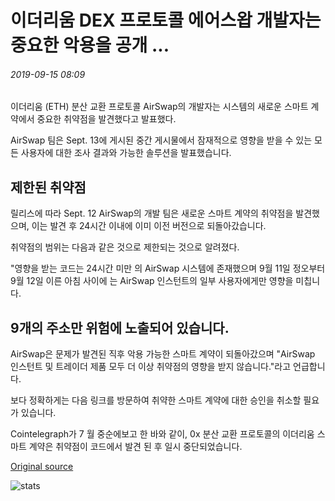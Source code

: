 # 이더리움 DEX 프로토콜 에어스왑 개발자는 중요한 악용을 공개 ...

###### 2019-09-15 08:09

이더리움 (ETH) 분산 교환 프로토콜 AirSwap의 개발자는 시스템의 새로운 스마트 계약에서 중요한 취약점을 발견했다고 발표했다.

AirSwap 팀은 Sept. 13에 게시된 중간 게시물에서 잠재적으로 영향을 받을 수 있는 모든 사용자에 대한 조사 결과와 가능한 솔루션을 발표했습니다.

## 제한된 취약점

릴리스에 따라 Sept. 12 AirSwap의 개발 팀은 새로운 스마트 계약의 취약점을 발견했으며, 이는 발견 후 24시간 이내에 이미 이전 버전으로 되돌아갔습니다.

취약점의 범위는 다음과 같은 것으로 제한되는 것으로 알려졌다.

"영향을 받는 코드는 24시간 미만 의 AirSwap 시스템에 존재했으며 9월 11일 정오부터 9월 12일 이른 아침 사이에 는 AirSwap 인스턴트의 일부 사용자에게만 영향을 미칩니다.

## 9개의 주소만 위험에 노출되어 있습니다.

AirSwap은 문제가 발견된 직후 악용 가능한 스마트 계약이 되돌아갔으며 "AirSwap 인스턴트 및 트레이더 제품 모두 더 이상 취약점의 영향을 받지 않습니다."라고 언급합니다.

보다 정확하게는 다음 링크를 방문하여 취약한 스마트 계약에 대한 승인을 취소할 필요가 있습니다.

Cointelegraph가 7 월 중순에보고 한 바와 같이, 0x 분산 교환 프로토콜의 이더리움 스마트 계약은 취약점이 코드에서 발견 된 후 일시 중단되었습니다.

[Original source](https://cointelegraph.com/news/developers-of-ethereum-dex-protocol-airswap-disclose-critical-exploit)

![stats](https://c.statcounter.com/11760860/0/a89fa40b/1/ "stats")